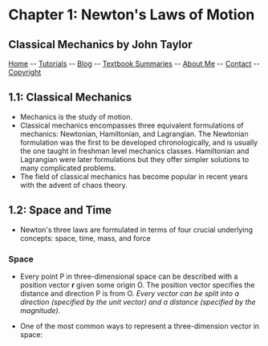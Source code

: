 # Chapter 1: Newton's Laws of Motion
## Classical Mechanics by John Taylor


[Home](../README.md) -- [Tutorials](../../Tutorials/README.md) -- [Blog](../../Blog/README.md) -- [Textbook Summaries](../README.md) -- [About Me](../../aboutme.md) -- [Contact](../../contactme.md) -- [Copyright](../../copyright.md)

## 1.1: Classical Mechanics

* Mechanics is the study of motion.
* Classical mechanics encompasses three equivalent formulations of mechanics: Newtonian, Hamiltonian, and Lagrangian.  The Newtonian formulation was the first to be developed chronologically, and is usually the one taught in freshman level mechanics classes.  Hamiltonian and Lagrangian were later formulations but they offer simpler solutions to many complicated problems.
* The field of classical mechanics has become popular in recent years with the advent of chaos theory.

## 1.2: Space and Time

* Newton's three laws are formulated in terms of four crucial underlying concepts: space, time, mass, and force

### Space

* Every point P in three-dimensional space can be described with a position vector **r** given some origin O.  The position vector specifies the distance and direction P is from O.  *Every vector can be split into a direction (specified by the unit vector) and a distance (specified by the magnitude).*

* One of the most common ways to represent a three-dimension vector in space:


